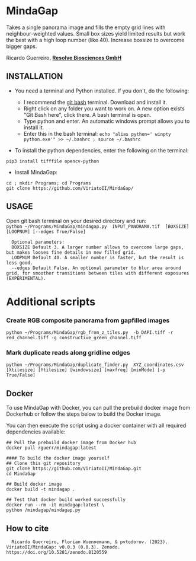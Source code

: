# MindaGap
   Takes a single panorama image and fills the empty grid lines with neighbour-weighted values.
   Small box sizes yield limited results but work the best with a high loop number (like 40).  Increase boxsize to overcome bigger gaps.
 
   Ricardo Guerreiro,   <b> [Resolve Biosciences GmbH](https://resolvebiosciences.com/)   </b>
   
   
   
INSTALLATION 
------------    

 - You need a terminal and Python installed. If you don't, do the following:
   - I recommend the [git bash](https://github.com/git-for-windows/git/releases/download/v2.37.2.windows.2/Git-2.37.2.2-64-bit.exe) terminal. Download and install it.
   - Right click on any folder you want to work on. A new option exists "Git Bash here", click there. A bash terminal is open.
   - Type python and enter. An automatic windows prompt allows you to install it.
   - Enter this in the bash terminal: ```echo "alias python=' winpty python.exe'" >> ~/.bashrc ; source ~/.bashrc```

- To install the python dependencies, enter the following on the terminal:

```pip3 install tifffile opencv-python  ```

- Install MindaGap:

``` cd ; mkdir Programs; cd Programs ```     
``` git clone https://github.com/ViriatoII/MindaGap/  ```


   
USAGE  
-----------
Open git bash terminal on your desired directory and run:    
 ```python ~/Programs/MindaGap/mindagap.py  INPUT_PANORAMA.tif  [BOXSIZE] [LOOPNUM] [--edges True/False] ```

      Optional parameters:
      BOXSIZE Default 3. A larger number allows to overcome large gaps, but makes looses fine details in new filled grid.      
      LOOPNUM Default 40. A smaller number is faster, but the result is less good.       
      --edges Default False. An optional parameter to blur area around grid, for smoother transitions between tiles with different exposures (EXPERIMENTAL).   
   
   
 # Additional scripts
   
### Create RGB composite panorama from gapfilled images  

 ```python ~/Programs/MindaGap/rgb_from_z_tiles.py  -b DAPI.tiff -r red_channel.tiff -g constructive_green_channel.tiff  ```

### Mark duplicate reads along gridline edges 

 ```python ~/Programs/MindaGap/duplicate_finder.py  XYZ_coordinates.csv [Xtilesize] [Ytilesize] [windowsize] [maxfreq] [minMode] [-p True/False]   ```



    
    

Docker  
-----------
To use MindaGap with Docker, you can pull the prebuild docker image from Dockerhub or follow the steps below to build the Docker image.

You can then execute the script using a docker container with all required dependencies available:

```
## Pull the prebuild docker image from Docker hub
docker pull rguerr/mindagap:latest
```

```
#### To build the docker image yourself
## Clone this git repository
git clone https://github.com/ViriatoII/MindaGap.git
cd MindaGap

## Build docker image
docker build -t mindagap .

## Test that docker build worked successfully
docker run --rm -it mindagap:latest \
python /mindagap/mindagap.py
```


How to cite 
--------------
      Ricardo Guerreiro, Florian Wuennemann, & pvtodorov. (2023). ViriatoII/MindaGap: v0.0.3 (0.0.3). Zenodo. https://doi.org/10.5281/zenodo.8120559
